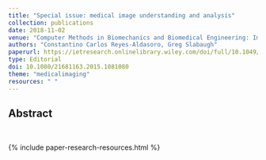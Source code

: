 ```yaml
---
title: "Special issue: medical image understanding and analysis"
collection: publications
date: 2018-11-02
venue: "Computer Methods in Biomechanics and Biomedical Engineering: Imaging & Visualization"
authors: "Constantino Carlos Reyes-Aldasoro, Greg Slabaugh"
paperurl: https://ietresearch.onlinelibrary.wiley.com/doi/full/10.1049/iet-cvi.2018.5606
type: Editorial
doi: 10.1080/21681163.2015.1081080
theme: "medicalimaging"
resources: " "
---
```

<h2> Abstract </h2>  <br>

{% include paper-research-resources.html %}
